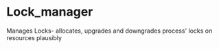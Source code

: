 # Lock_manager
Manages Locks- allocates, upgrades and downgrades process' locks on resources plausibly
